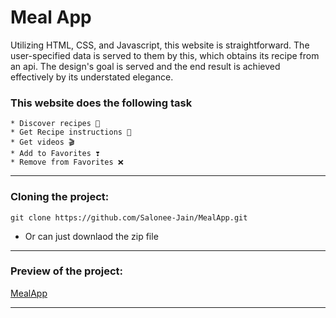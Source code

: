 # Meal App

Utilizing HTML, CSS, and Javascript, this website is straightforward. The user-specified data is served to them by this, which obtains its recipe from an api. The design's goal is served and the end result is achieved effectively by its understated elegance.


### This website does the following task
```
* Discover recipes 🍙
* Get Recipe instructions 🥧
* Get videos 🎬
* Add to Favorites ❣️
* Remove from Favorites ❌
```
<hr>

### Cloning the project:

`git clone https://github.com/Salonee-Jain/MealApp.git`
- Or can just downlaod the zip file

<hr>

### Preview of the project:
[MealApp](https://salonee-jain.github.io/MealApp/)

<hr>

